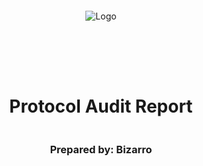 <!DOCTYPE html>
<html>
<head>
<style>
    .full-page {
        width:  100%;
        height:  100vh; /* This will make the div take up the full viewport height */
        display: flex;
        flex-direction: column;
        justify-content: center;
        align-items: center;
    }
    .full-page img {
        max-width:  200;
        max-height:  200;
        margin-bottom: 5rem;
    }
    .full-page div{
        display: flex;
        flex-direction: column;
        justify-content: center;
        align-items: center;
    }
</style>
</head>
<body>

<div class="full-page">
    <img src="./Logo.jpeg" alt="Logo">
    <div>
    <h1>Protocol Audit Report</h1>
    <h3>Prepared by: Bizarro</h3>
    </div>
</div>

</body>
</html>

# Table of Contents
- [Table of Contents](#table-of-contents)
- [Protocol Summary](#protocol-summary)
- [Disclaimer](#disclaimer)
- [Risk Classification](#risk-classification)
  - [Scope](#scope)
  - [Roles](#roles)
- [Executive Summary](#executive-summary)
  - [Issues found](#issues-found)
- [Findings](#findings)
  - [High](#high)
    - [\[H-1\] The entire protocol can be subjected to a DoS attack when swapping collateral tokens through `Paraswap`.](#h-1-the-entire-protocol-can-be-subjected-to-a-dos-attack-when-swapping-collateral-tokens-through-paraswap)
    - [\[H-2\] The `PerpetualVault::afterLiquidationExecution` function is missing the allocation for `isPositionClosed`.](#h-2-the-perpetualvaultafterliquidationexecution-function-is-missing-the-allocation-for-ispositionclosed)
  - [Medium](#medium)
    - [\[M-1\] Excess executionFee not getting refunded to the users](#m-1-excess-executionfee-not-getting-refunded-to-the-users)
    - [\[M-2\] Wrong allocation of `executionFee` in `depositInfo`.](#m-2-wrong-allocation-of-executionfee-in-depositinfo)
    - [\[M-3\] User should get redund when positionIsClosed.](#m-3-user-should-get-redund-when-positionisclosed)
  - [Low](#low)
    - [\[L-1\] leverage should have max cap of `50_000` in the initialize function](#l-1-leverage-should-have-max-cap-of-50_000-in-the-initialize-function)
    - [\[L-2\] Use `safeTransfer` or `transfer` in the whole `PerptualVault` contract.](#l-2-use-safetransfer-or-transfer-in-the-whole-perptualvault-contract)
    - [\[L-3\] In `KeeperProxy::_validatePrice` the token price checks are wrong.](#l-3-in-keeperproxy_validateprice-the-token-price-checks-are-wrong)
    - [\[L-4\] unused state variable.](#l-4-unused-state-variable)

# Protocol Summary

The Perpetual Vault Protocol is a decentralized finance (DeFi) system that enables users to engage in leveraged trading on the GMX decentralized exchange. This protocol aims to simplify the process of managing leveraged positions while providing additional features such as automated position management and risk mitigation.

Users deposit USDC into the contract, and withdraw USDC from the contract.  The USDC is used to open long/short positions on GMX perps.  Each vaults represents exactly one perps market at a specified leverage.  For example, we'll have a 1x ETH vault, 2x ETH vault, and 3x ETH vault.  The leverage of each vault will stay consistent from start to finish.  All short positions and long positions greater than 1x leverage involve opening a position on GMX perpetuals.  If the position is 1x long, then we open a spot position by swapping thru any combination of GMX spot or Paraswap.

We implemented a Keeper system that executes actions via an asynchronous series of actions.  We use enumerable sets to map users to their deposits.  Each deposit can only be withdrawn in whole.  

The strategy of signal changes (i.e. going from long to short or from short to long) is determined offchain and executed by the keeper.

# Disclaimer

Bizarro found as many vulnerabilities in the code in the given time period, but holds no responsibilities for the findings provided in this document. A security audit by the team is not an endorsement of the underlying business or product. The audit was time-boxed and the review of the code was solely on the security aspects of the Solidity implementation of the contracts.

# Risk Classification

|            |        | Impact |        |     |
| ---------- | ------ | ------ | ------ | --- |
|            |        | High   | Medium | Low |
|            | High   | H      | H/M    | M   |
| Likelihood | Medium | H/M    | M      | M/L |
|            | Low    | M      | M/L    | L   |

We use the [CodeHawks](https://docs.codehawks.com/hawks-auditors/how-to-evaluate-a-finding-severity) severity matrix to determine severity. See the documentation for more details.

## Scope 

```js
contract/
├── PerpetualVault.sol
├── GmxProxy.sol
├── KeeperProxy.sol
├── VaultReader.sol
├── interfaces
│   ├── IGmxProxy.sol
│   ├── IPerpetualVault.sol
│   └── IVaultReader.sol
└── libraries
    ├── gmx/
        └──MarketUtils.sol
    ├── Errors.sol
    ├── Order.sol
    ├── ParaSwapUtils.sol
    ├── Position.sol
    └── StructData.sol
```

## Roles
# Executive Summary
## Issues found
 | Severity | Number of issues found |
 | -------- | ---------------------- |
 | High     | 2 |
 | Medium   | 3 |
 | Low      | 4 |
 | Info     | 0 |
 | Gas      | 0 |
 | Total    | 9 |

# Findings
## High
### [H-1] The entire protocol can be subjected to a DoS attack when swapping collateral tokens through `Paraswap`.

**Description:** In `PerpetualVault` contract, users can deposit collateral tokens to receive shares and later withdraw their collateral along with profits, minus fees. However, if the `runNextFlow` function is called after depositing collateral tokens, the protocol becomes stuck in the `FLOW.DEPOSIT` state after swapping tokens, preventing further operations.

**Proof of Concept:** 
1. requirements: positionIsClosed == false, beenLong == true and leverage is 1x.
2. User deposits some collateral tokens.
3. flow is set as `FLOW.DEPOSIT`.
4. as the positionIsClosed is false `nextAction.selector` is set to `NextActionSelector.INCREASE_ACTION`.
5. `runNextAction` is called by the keeper with metadata of length 1 as the `PROTOCOL.DEX`.
6. `if (_nextAction.selector == NextActionSelector.INCREASE_ACTION)` and `if (_isLongOneLeverage(_isLong))` conditions are correct.
7. `_runSwap(metadata, true, prices)` function will be called to swap collateral token for index token.
8. `if (metadata.length == 2)` this function is false so the else statement will be called.
9. `if (_protocol == PROTOCOL.DEX)` and `if (flow == FLOW.DEPOSIT)` are true so after swapping tokens the `_mint()` function is called and the necessary shares are allocated to the depositer.
10. Then the function returns true.

As seen above, the flow is never deleted, causing the protocol to remain stuck in the `FLOW.DEPOSIT` state, which results in a denial of service (DoS) for the entire contract.

**Impact:** Users can inadvertently cause a denial of service (DoS) across the entire protocol, or an attacker can intentionally exploit this issue, preventing other users from depositing or withdrawing collateral tokens.

**Proof of Concept(Coded):** Add this function to the `PerpetualVault.t.sol` and run `forge test --mt test_swappingWillBeDoS --via-ir --rpc-url arbitrum -vvv` The function will revert with a `FlowInProgress()` error, causing the protocol to become unresponsive and preventing users from interacting with it.

```js
  function test_swappingWillBeDoS() public {
    address keeper = PerpetualVault(vault).keeper();
    address alice = makeAddr("alice");
    vm.deal(alice, 10 ether);
    depositFixture(alice, 1e10);

    MarketPrices memory prices = mockData.getMarketPrices();
    bytes memory paraSwapData = mockData.getParaSwapData(vault);
    bytes[] memory swapData = new bytes[](1);
    swapData[0] = abi.encode(PROTOCOL.DEX, paraSwapData);
    vm.prank(keeper);
    PerpetualVault(vault).run(true, true, prices, swapData);
    
    assertEq(uint8(PerpetualVault(vault).flow()), 0);
    assertEq(PerpetualVault(vault).positionIsClosed(), false);
    (PerpetualVault.NextActionSelector selector, ) = PerpetualVault(vault).nextAction();
    assertEq(uint8(selector), 0);
    // here the storage variable will be positionIsClose == false, beenLong == true and leverage == 10_000

    // deposit collateral
    depositFixture(alice, 1e10);

    // nextAction.selector is set to INCREASE_ACTION
    (selector, ) = PerpetualVault(vault).nextAction();
    assertEq(uint8(selector), 1);
    
    // set the metaData for paraswap swap.
    prices = mockData.getMarketPrices();
    paraSwapData = mockData.getParaSwapData(vault);
    swapData = new bytes[](1);
    swapData[0] = abi.encode(PROTOCOL.DEX, paraSwapData);

    // keeper calls the runNextAction function.
    vm.prank(keeper);
    PerpetualVault(vault).runNextAction(prices, swapData);

    // flow is DEPOSIT
    uint8 flow = uint8(PerpetualVault(vault).flow());
    assertEq(flow, 1);

    address user2 = makeAddr("user2");

    // this will revert with FlowInProgress() error.
    vm.deal(user2, 10 ether);
    depositFixture(user2, 1e10);
  }
```

**Recommended Mitigation:** In [`PerpetualVault::_runSwap`](https://github.com/CodeHawks-Contests/2025-02-gamma/blob/84b9da452fc84762378481fa39b4087b10bab5e0/contracts/PerpetualVault.sol#L976) call the `_finalize` function to delete the flow, flowState and swapData


```diff
 function _runSwap(bytes[] memory metadata, bool isCollateralToIndex, MarketPrices memory prices) internal returns (bool completed) {
    ....

    else {

        ....

        if (flow == FLOW.DEPOSIT) {
            // last `depositId` equals with `counter` because another deposit is not allowed before previous deposit is completely processed
          _mint(counter, outputAmount + swapProgressData.swapped, true, prices);
+         _finalize(hex"");
        }

        ....

    }

    ....
 }
```

### [H-2] The `PerpetualVault::afterLiquidationExecution` function is missing the allocation for `isPositionClosed`.

**Description:** The `PerpetualVault::afterLiquidationExecution` function is triggered by the `gmxProxy` contract when a liquidation callback is received from `GMX`. However, the function fails to set `isPositionClosed` to `true` when a position is liquidated during the `deposit` or `withdraw` flow, potentially causing unintended protocol behavior.

**Impact:** When withdrawing collateral tokens, the protocol bypasses the `(positionIsClosed == true)` check, which can result in incorrect fund transfers or prevent users from retrieving their funds.

**Proof of Concept:** 
1. current state, beenLong == true, leverage == 10_000, positionIsClose == false
2. User calls the withdraw function, nextAction.selector is set to NextActionSelector.WITHDRAW_ACTION.
3. The position get liquidated and `afterLiquidationExecution` gets called.
4. as the current flow is withdraw so the `nextAction` stays the same.
5. keeper calls the `runNext` function which calls the `_withdraw` function
6. The _withdraw function checks if the `positionIsClosed` is true or false.
7. As the positionIsClosed is currently false and `_isLongOneLeverage(beenLong)` is true, causing  the protocol to place a `MarketSwap` order with swapAmount as 0 leading to an error from the GMX as the position has been liquidated.

**Recommended Mitigation:** Add a mechanism in the `afterLiquidationExecution` function to allocate `isPositionClose` to be true when the flow is `withdraw` and `deposit`.


## Medium
### [M-1] Excess executionFee not getting refunded to the users

**Description:** When a user deposits collateral tokens, they must pay an `executionFee` to create a GMX order based on their current position. The `_payExecutionFee` function ensures that `msg.value` is greater than `minExecutionFee` but does not enforce a maximum cap. This oversight can result in users' funds becoming stuck in the protocol

Similarly when user withdrawas collateral token and currentPositionKey is empty then user should not pay executionFee.

**Proof of Concept:**
1. current state, positionIsClosed == false.
2. user deposits collateral token with `msg.value` as `minExecutionFee + 1e10`
3. The keeper creates an Order for the user and mints the necessary shares
4. as an GMX order was placed so their would be no refund leading to user not getting their fee back.

**Impact:** Users won't be able to get their excess fee back from the protocol and might have to pay executionFee even when position is closed.

**Recommended Mitigation:** Implement a Maximum cap on the msg.value in `_payExecutionFee` function so that the fee payed by the user won't exceed a certain limit.

### [M-2] Wrong allocation of `executionFee` in `depositInfo`.

**Description:** User's order executionFee is stored in the `depositInfo[depositId].executionFee`, According to the protocol, users must pay an execution fee when a deposit or withdrawal triggers a GMX order execution; otherwise, the fee is refunded. The allocation of the execution fee is handled in the `PerpetualVault::_payExecutionFee` function, where, if `msg.value` exceeds `minExecutionFee`, the amount is transferred to the `gmxProxy` contract and stored as the execution fee. However, the execution fee calculation within `_payExecutionFee` is incorrect.

**Proof of Concept:**
1. current state, positionIsClose == false, beenLong == false, leverage == 10_000
2. User deposits `1e10` collateral token with `msg.value` as `2e18`.
3. The `depositInfo[depositId].executionFee` of user is stored as `1e18`.
4. Increase position order is placed on `GMX`.
5. User is minted corresponding shares based on the depsoited value without getting any refund on the deposit.
6. now, if the state changes to beenLong == true.
7. User calls the withdraw function with `msg.value` as `1e10`.
8. User pays the executionFee which will be overridden to `1e18`.
9. And when the user receives the remaning of the executionFee, the amount received by the user will be less than what they deposited.


**Proof of Concept(Coded):** Add this test to `PerpetualVault.t.sol` and run `forge test --mt test_executionFeeReturn --via-ir --rpc-url arbitrum -vvv`

```js
  function test_wrongTotalSharesCalculation() public {
    address alice = makeAddr("alice");
    payable(alice).transfer(1 ether);
    depositFixture(alice, 1e10);
    vm.deal(alice, 100 ether);

    MarketPrices memory prices = mockData.getMarketPrices();
    bytes[] memory data = new bytes[](2);
    data[0] = abi.encode(3380000000000000);
    address keeper = PerpetualVault(vault).keeper();
    vm.prank(keeper);
    PerpetualVault(vault).run(true, false, prices, data);
    GmxOrderExecuted(true);
    bytes[] memory metadata = new bytes[](0);
    vm.prank(keeper);
    PerpetualVault(vault).runNextAction(prices, metadata);

    IERC20 collateralToken = PerpetualVault(vault).collateralToken();
    uint256 amount = 1e12;
    deal(address(collateralToken), alice, amount);
    uint256 executionFee = PerpetualVault(vault).getExecutionGasLimit(true);
    vm.startPrank(alice);
    collateralToken.approve(vault, amount);

    // deposit collateral token when beenLong is false.
    PerpetualVault(vault).deposit{value: (executionFee * tx.gasprice) + 2 ether}(amount);
    vm.stopPrank();
    uint256 userBalanceBeforeMinting = address(alice).balance;

    uint8 flow = uint8(PerpetualVault(vault).flow());
    assertEq(flow, 1);
    (PerpetualVault.NextActionSelector selector, ) = PerpetualVault(vault).nextAction();
    assertEq(uint8(selector), 1);

    data[0] = abi.encode(3380000000000000);
    vm.prank(keeper);
    PerpetualVault(vault).runNextAction(prices, data);

    GmxOrderExecuted(true);
    // user's balance after minting shares
    uint256 userBalanceAfterMinting = address(alice).balance;

    // users balance before and after minting shares are equal.
    assert(userBalanceBeforeMinting == userBalanceAfterMinting);

    uint256[] memory depositIds = PerpetualVault(vault).getUserDeposits(alice);
    assertEq(depositIds.length, 2);
    console.log("ExecutionFee after deposit: ",PerpetualVault(vault).getUserExecutionFee(depositIds[1]));
    
    (selector, ) = PerpetualVault(vault).nextAction();
    assertEq(uint8(selector), 6);
    flow = uint8(PerpetualVault(vault).flow());
    assertNotEq(flow, 0);
    vm.prank(keeper);
    delete data;
    PerpetualVault(vault).runNextAction(prices, data);
    (selector, ) = PerpetualVault(vault).nextAction();
    assertEq(uint8(selector), 0);
    flow = uint8(PerpetualVault(vault).flow());
    assertEq(flow, 0);

    // withdraw collateral tokens when beenLong == true.

    depositIds = PerpetualVault(vault).getUserDeposits(alice);
    uint256 lockTime = PerpetualVault(vault).lockTime();
    vm.warp(block.timestamp + lockTime + 1);

    vm.prank(alice);
    PerpetualVault(vault).withdraw{value: (executionFee * tx.gasprice) + 1 ether}(alice, depositIds[1]);

    console.log("ExecutionFee after withdraw: ",PerpetualVault(vault).getUserExecutionFee(depositIds[1]));
  }
```

```sh
Logs:
      collateral/short/USDC amount:  10000000000
      indexToken/ETH amount 0
      ExecutionFee after deposit:  2000104667680000000
      ExecutionFee after withdraw:  3000209335360000000
```

**Impact:** This could lead to wrong allocation of executionFee leading to user loosing funds while claiming the the executionFee as a refund.

**Recommended Mitigation:** 

```diff
function _payExecutionFee(uint256 depositId, bool isDeposit) internal {
    uint256 minExecutionFee = getExecutionGasLimit(isDeposit) * tx.gasprice;

    if (msg.value < minExecutionFee) {
      revert Error.InsufficientAmount();
    }
    if (msg.value > 0) {
      payable(address(gmxProxy)).transfer(msg.value);
-     depositInfo[depositId].executionFee = msg.value;
+     depositInfo[depositId].executionFee += msg.value;
    }
  }
```


### [M-3] User should get redund when positionIsClosed.

**Description:** In `PerpetualVault::_withdraw` function when positionIsClose is true then the user gets their collateral token based on the current collateral balance of the protcol, If there is no GMX order execution the fee would be refunded and if there isn't the fee won't be refunded.
so the user should get their fee refunded if the postion is closed.

**Impact:** user not getting their executionFee refunded.

**Proof of Concept:** 

```solidity
function _withdraw(uint256 depositId, bytes memory metadata, MarketPrices memory prices) internal {
    ...

>>   if (positionIsClosed) {
      _handleReturn(0, true, false);
    } else if (_isLongOneLeverage(beenLong)) {  // beenLong && leverage == BASIS_POINTS_DIVISOR

      ...

    }
>>    else if (curPositionKey == bytes32(0)) {    // vault liquidated
      _handleReturn(0, true, false);
    } else {

        ....

    }
  }

```

**Recommended Mitigation:** 

```diff
function _withdraw(uint256 depositId, bytes memory metadata, MarketPrices memory prices) internal {
    ...

    if (positionIsClosed) {
-      _handleReturn(0, true, false);
+      _handleReturn(0, true, true);
    } else if (_isLongOneLeverage(beenLong)) {  // beenLong && leverage == BASIS_POINTS_DIVISOR

      ...

    }
    else if (curPositionKey == bytes32(0)) {    // vault liquidated
-      _handleReturn(0, true, false);
+      _handleReturn(0, true, true);
    } else {

        ....
        
    }
  }

```

## Low

### [L-1] leverage should have max cap of `50_000` in the initialize function

**Description:** The initialize function should have a max cap of `50_000` as `GMX` only allow leverage upto 50x. 

**Proof of Concept:** https://github.com/CodeHawks-Contests/2025-02-gamma/blob/84b9da452fc84762378481fa39b4087b10bab5e0/contracts/PerpetualVault.sol#L204

**Recommended Mitigation:** 
```diff
 function initialize(

    ...

    uint256 _leverage
  ) external initializer {

    ...

+   require(_leverage <= 50_000, '');    
    leverage = _leverage;
  }
```


### [L-2] Use `safeTransfer` or `transfer` in the whole `PerptualVault` contract.

**Description:** currently the `PerpetualVault` contract uses mix of both `safeTransfer` and `transfer` function to transfer ERC20 tokens, best practice is to use one of the in the same contract.

### [L-3] In `KeeperProxy::_validatePrice` the token price checks are wrong.

**Description:** The `KeeperProxy::_validatePrice` function checks the Chainlink price and the given price, but the checks for longToken is wrong.

**Impact:** Wrong checks leading to function always reverting.

**Proof of Concept:** https://github.com/CodeHawks-Contests/2025-02-gamma/blob/84b9da452fc84762378481fa39b4087b10bab5e0/contracts/KeeperProxy.sol#L176

**Recommended Mitigation:** 
```diff
function _validatePrice(address perpVault, MarketPrices memory prices) internal {
  
  ...
  
-   _check(marketData.longToken, prices.indexTokenPrice.min);
-   _check(marketData.longToken, prices.indexTokenPrice.max);
+   _check(marketData.longToken, prices.longTokenPrice.min);
+   _check(marketData.longToken, prices.longTokenPrice.max);

  ...

}
```

### [L-4] unused state variable.

**Description:** threshold in `KeeperProxy` is an unused state variable.

**Proof of Concept:** https://github.com/CodeHawks-Contests/2025-02-gamma/blob/84b9da452fc84762378481fa39b4087b10bab5e0/contracts/KeeperProxy.sol#L32
